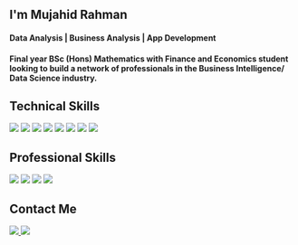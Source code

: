 ## I'm Mujahid Rahman
#### Data Analysis | Business Analysis | App Development

#### Final year BSc (Hons) Mathematics with Finance and Economics student looking to build a network of professionals in the Business Intelligence/ Data Science industry. 

## Technical Skills

<img src="https://img.shields.io/badge/Python-3776AB?style=for-the-badge&logo=python&logoColor=white"> <img src="https://img.shields.io/badge/Java-14354C?style=for-the-badge&logo=java&logoColor=white"> <img src="https://img.shields.io/badge/NumPy-013243?style=for-the-badge&logo=NumPy&logoColor=white"> <img src="https://img.shields.io/badge/Machine_Learning-430098?style=for-the-badge&logo=&logoColor=white"> <img src="https://img.shields.io/badge/Deep_Learning-00C7B7?style=for-the-badge&logo=&logoColor=white"> <img src="https://img.shields.io/badge/SQL-4479A1?style=for-the-badge&logo=&logoColor=white"> <img src="https://img.shields.io/badge/JavaScript-F7DF1E?style=for-the-badge&logo=javascript&logoColor=black"> <img src="https://img.shields.io/badge/Microsoft_Excel-217346?style=for-the-badge&logo=microsoft-excel&logoColor=white">

## Professional Skills

<img src="https://img.shields.io/badge/Communication-593D88?style=for-the-badge&logo=&logoColor=white"> <img src="https://img.shields.io/badge/Team_Work-DB7093?style=for-the-badge&logo=&logoColor=white"> <img src="https://img.shields.io/badge/Project_Management-0081CB?style=for-the-badge&logo=&logoColor=white"> <img src="https://img.shields.io/badge/Creativity-CD2640?style=for-the-badge&logo=&logoColor=white">

## Contact Me

<p>
<a href="https://www.linkedin.com/in/mujahid-rahman-406123158/">
 <img src="https://img.shields.io/badge/LinkedIn-0077B5?style=for-the-badge&logo=linkedin&logoColor=white">
</a>

<a href="mailto:mujahidrahman10@gmail.com">
 <img src="https://img.shields.io/badge/Email-3ABFE6?style=for-the-badge&logo=Minutemailer&logoColor=white">
</a>
</p>
